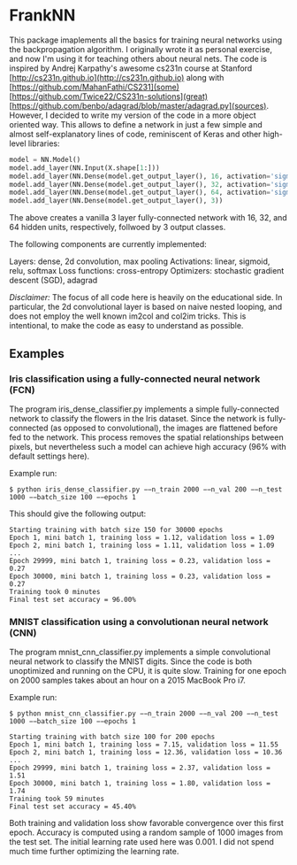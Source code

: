 # FrankNN

This package imaplements all the basics for training neural networks using the backpropagation algorithm.
I originally wrote it as personal exercise, and now I'm using it for teaching others about neural nets.
The code is inspired by Andrej Karpathy's awesome cs231n course at Stanford [http://cs231n.github.io](http://cs231n.github.io) along with [https://github.com/MahanFathi/CS231](some) [https://github.com/Twice22/CS231n-solutions](great) [https://github.com/benbo/adagrad/blob/master/adagrad.py](sources). However, I decided to write my version of the code in a more object oriented way. This allows to define a network in just a few simple and almost self-explanatory lines of code, reminiscent of Keras and other high-level libraries:

```python
model = NN.Model()
model.add_layer(NN.Input(X.shape[1:]))
model.add_layer(NN.Dense(model.get_output_layer(), 16, activation='sigmoid'))
model.add_layer(NN.Dense(model.get_output_layer(), 32, activation='sigmoid'))
model.add_layer(NN.Dense(model.get_output_layer(), 64, activation='sigmoid'))
model.add_layer(NN.Dense(model.get_output_layer(), 3))
```

The above creates a vanilla 3 layer fully-connected network with 16, 32, and 64 hidden units, respectively, follwoed by 3 output classes.

The following components are currently implemented:

Layers: dense, 2d convolution, max pooling
Activations: linear, sigmoid, relu, softmax
Loss functions: cross-entropy
Optimizers: stochastic gradient descent (SGD), adagrad

*Disclaimer:* The focus of all code here is heavily on the educational side. In particular, the 2d convolutional layer is based on naive nested looping, and does not employ the well known im2col and col2im tricks. This is intentional, to make the code as easy to understand as possible.

## Examples

### Iris classification using a fully-connected neural network (FCN)

The program iris_dense_classifier.py implements a simple fully-connected network to classify the flowers in
the Iris dataset. Since the network is fully-connected (as opposed to convolutional), the images are flattened
before fed to the network. This process removes the spatial relationships between pixels, but nevertheless
such a model can achieve high accuracy (96% with default settings here).

Example run:
```console
$ python iris_dense_classifier.py −−n_train 2000 −−n_val 200 −−n_test 1000 −−batch_size 100 −−epochs 1
```

This should give the following output:
```console
Starting training with batch size 150 for 30000 epochs
Epoch 1, mini batch 1, training loss = 1.12, validation loss = 1.09
Epoch 2, mini batch 1, training loss = 1.11, validation loss = 1.09
...
Epoch 29999, mini batch 1, training loss = 0.23, validation loss = 0.27
Epoch 30000, mini batch 1, training loss = 0.23, validation loss = 0.27
Training took 0 minutes
Final test set accuracy = 96.00%
```

### MNIST classification using a convolutionan neural network (CNN)

The program mnist_cnn_classifier.py implements a simple convolutional neural network to classify the
MNIST digits. Since the code is both unoptimized and running on the CPU, it is quite slow. 
Training for one epoch on 2000 samples takes about an hour on a 2015 MacBook Pro i7. 

Example run:
```console
$ python mnist_cnn_classifier.py −−n_train 2000 −−n_val 200 −−n_test 1000 −−batch_size 100 −−epochs 1
```

```console
Starting training with batch size 100 for 200 epochs
Epoch 1, mini batch 1, training loss = 7.15, validation loss = 11.55
Epoch 2, mini batch 1, training loss = 12.36, validation loss = 10.36
...
Epoch 29999, mini batch 1, training loss = 2.37, validation loss = 1.51
Epoch 30000, mini batch 1, training loss = 1.80, validation loss = 1.74
Training took 59 minutes
Final test set accuracy = 45.40%
```

Both training and validation loss show favorable convergence over this first epoch. Accuracy is computed using a random sample of 1000 images from the test set. The initial learning rate used here was 0.001. I did not spend much time further optimizing the learning rate.



